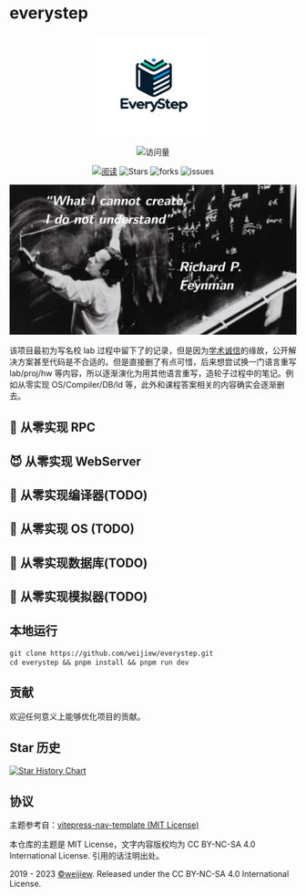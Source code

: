 # everystep

<div align="center">
  <a href="https://github.com/weijiew/everystep">
    <img src="docs/public/logo.png" alt="logo" width="200" height="180">
  </a>

![访问量](https://visitor-badge.laobi.icu/badge?page_id=weijiew.everystep&left_color=0047ab&right_color=add8e6)

[![阅读](https://img.shields.io/badge/阅读-read-brightgreen.svg)](https://everystep.dev)
![Stars](https://img.shields.io/github/stars/weijiew/everystep)
![forks](https://img.shields.io/github/forks/weijiew/everystep)
![issues](https://img.shields.io/github/issues/weijiew/everystep)

  <img src='docs/public/background-cover_.png' width='800'>

</div>

该项目最初为写名校 lab 过程中留下了的记录，但是因为[学术诚信](http://integrity.mit.edu/)的缘故，公开解决方案甚至代码是不合适的。但是直接删了有点可惜，后来想尝试换一门语言重写 lab/proj/hw 等内容，所以逐渐演化为用其他语言重写，造轮子过程中的笔记。例如从零实现 OS/Compiler/DB/ld 等，此外和课程答案相关的内容确实会逐渐删去。

## 🍼 从零实现 RPC

## 😈 从零实现 WebServer

## 🐹 从零实现编译器(TODO)

## 🐷 从零实现 OS (TODO)

## 🚀 从零实现数据库(TODO)

## 🐲 从零实现模拟器(TODO)

## 本地运行

```
git clone https://github.com/weijiew/everystep.git
cd everystep && pnpm install && pnpm run dev
```

## 贡献

欢迎任何意义上能够优化项目的贡献。

## Star 历史

[![Star History Chart](https://api.star-history.com/svg?repos=weijiew/everystep&type=Date)](https://star-history.com/#weijiew/everystep&Date)

## 协议

主题参考自：[vitepress-nav-template (MIT License)](https://github.com/maomao1996/vitepress-nav-template)

本仓库的主题是 MIT License，文字内容版权均为 CC BY-NC-SA 4.0 International License. 引用的话注明出处。

2019 - 2023 [©weijiew](https://github.com/weijiew/). Released under the CC BY-NC-SA 4.0 International License.
